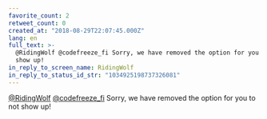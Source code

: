 ```yaml
---
favorite_count: 2
retweet_count: 0
created_at: "2018-08-29T22:07:45.000Z"
lang: en
full_text: >-
  @RidingWolf @codefreeze_fi Sorry, we have removed the option for you to not
  show up!
in_reply_to_screen_name: RidingWolf
in_reply_to_status_id_str: "1034925198737326081"
---
```


[@RidingWolf](https://twitter.com/RidingWolf)
[@codefreeze_fi](https://twitter.com/codefreeze_fi) Sorry, we have removed the
option for you to not show up!
